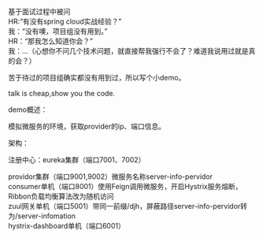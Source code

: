 基于面试过程中被问   
HR:“有没有spring cloud实战经验？”    
我：“没有噢，项目组没有用到。”   
HR：“那我怎么知道你会？”    
我：...（心想你不问几个技术问题，就直接帮我强行不会了？难道我说用过就是真的会？）   

苦于待过的项目组确实都没有用到过，所以写个小demo。   

talk is cheap,show you the code.


demo概述：


模拟微服务的环境，获取provider的ip、端口信息。


架构：

注册中心：eureka集群（端口7001、7002）


providor集群（端口9001,9002）微服务名称server-info-pervidor  
consumer单机（端口8001）使用Feign调用微服务，开启Hystrix服务熔断，Ribbon负载均衡算法改为随机访问  
zuul网关单机（端口5001）带同一前缀/djh，屏蔽路径server-info-pervidor转为/server-infomation  
hystrix-dashboard单机（端口6001）  
